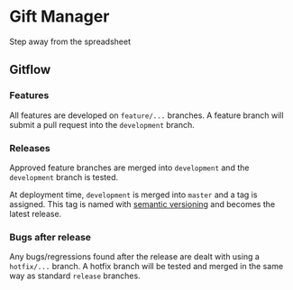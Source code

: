 # Gift Manager

Step away from the spreadsheet

## Gitflow

### Features

All features are developed on `feature/...` branches. A feature branch will submit a pull request into the `development` branch.

### Releases

Approved feature branches are merged into `development` and the `development` branch is tested.

At deployment time, `development` is merged into `master` and a tag is assigned. This tag is named with [semantic versioning](https://semver.org/) and becomes the latest release.

### Bugs after release

Any bugs/regressions found after the release are dealt with using a `hotfix/...` branch. A hotfix branch will be tested and merged in the same way as standard `release` branches.
